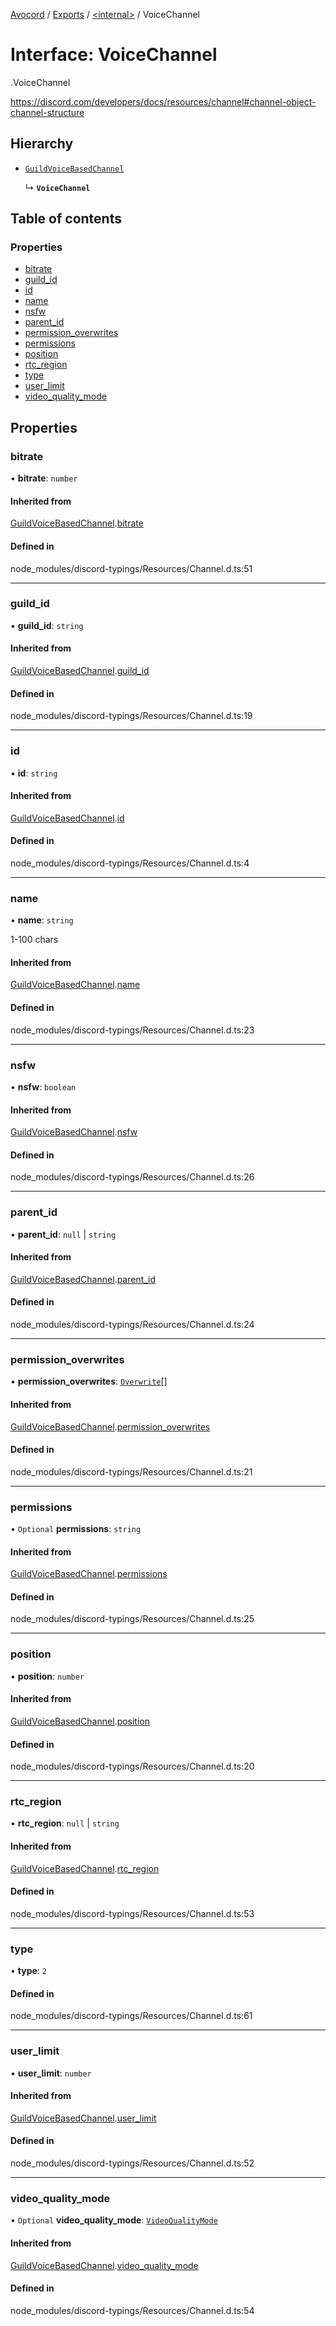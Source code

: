 [Avocord](../README.md) / [Exports](../modules.md) / [<internal\>](../modules/internal_.md) / VoiceChannel

# Interface: VoiceChannel

[<internal>](../modules/internal_.md).VoiceChannel

https://discord.com/developers/docs/resources/channel#channel-object-channel-structure

## Hierarchy

- [`GuildVoiceBasedChannel`](internal_.__home_runner_work_disonejs_disonejs_node_modules_discord_typings_Resources_Channel_.GuildVoiceBasedChannel.md)

  ↳ **`VoiceChannel`**

## Table of contents

### Properties

- [bitrate](internal_.VoiceChannel.md#bitrate)
- [guild\_id](internal_.VoiceChannel.md#guild_id)
- [id](internal_.VoiceChannel.md#id)
- [name](internal_.VoiceChannel.md#name)
- [nsfw](internal_.VoiceChannel.md#nsfw)
- [parent\_id](internal_.VoiceChannel.md#parent_id)
- [permission\_overwrites](internal_.VoiceChannel.md#permission_overwrites)
- [permissions](internal_.VoiceChannel.md#permissions)
- [position](internal_.VoiceChannel.md#position)
- [rtc\_region](internal_.VoiceChannel.md#rtc_region)
- [type](internal_.VoiceChannel.md#type)
- [user\_limit](internal_.VoiceChannel.md#user_limit)
- [video\_quality\_mode](internal_.VoiceChannel.md#video_quality_mode)

## Properties

### bitrate

• **bitrate**: `number`

#### Inherited from

[GuildVoiceBasedChannel](internal_.__home_runner_work_disonejs_disonejs_node_modules_discord_typings_Resources_Channel_.GuildVoiceBasedChannel.md).[bitrate](internal_.__home_runner_work_disonejs_disonejs_node_modules_discord_typings_Resources_Channel_.GuildVoiceBasedChannel.md#bitrate)

#### Defined in

node_modules/discord-typings/Resources/Channel.d.ts:51

___

### guild\_id

• **guild\_id**: `string`

#### Inherited from

[GuildVoiceBasedChannel](internal_.__home_runner_work_disonejs_disonejs_node_modules_discord_typings_Resources_Channel_.GuildVoiceBasedChannel.md).[guild_id](internal_.__home_runner_work_disonejs_disonejs_node_modules_discord_typings_Resources_Channel_.GuildVoiceBasedChannel.md#guild_id)

#### Defined in

node_modules/discord-typings/Resources/Channel.d.ts:19

___

### id

• **id**: `string`

#### Inherited from

[GuildVoiceBasedChannel](internal_.__home_runner_work_disonejs_disonejs_node_modules_discord_typings_Resources_Channel_.GuildVoiceBasedChannel.md).[id](internal_.__home_runner_work_disonejs_disonejs_node_modules_discord_typings_Resources_Channel_.GuildVoiceBasedChannel.md#id)

#### Defined in

node_modules/discord-typings/Resources/Channel.d.ts:4

___

### name

• **name**: `string`

1-100 chars

#### Inherited from

[GuildVoiceBasedChannel](internal_.__home_runner_work_disonejs_disonejs_node_modules_discord_typings_Resources_Channel_.GuildVoiceBasedChannel.md).[name](internal_.__home_runner_work_disonejs_disonejs_node_modules_discord_typings_Resources_Channel_.GuildVoiceBasedChannel.md#name)

#### Defined in

node_modules/discord-typings/Resources/Channel.d.ts:23

___

### nsfw

• **nsfw**: `boolean`

#### Inherited from

[GuildVoiceBasedChannel](internal_.__home_runner_work_disonejs_disonejs_node_modules_discord_typings_Resources_Channel_.GuildVoiceBasedChannel.md).[nsfw](internal_.__home_runner_work_disonejs_disonejs_node_modules_discord_typings_Resources_Channel_.GuildVoiceBasedChannel.md#nsfw)

#### Defined in

node_modules/discord-typings/Resources/Channel.d.ts:26

___

### parent\_id

• **parent\_id**: ``null`` \| `string`

#### Inherited from

[GuildVoiceBasedChannel](internal_.__home_runner_work_disonejs_disonejs_node_modules_discord_typings_Resources_Channel_.GuildVoiceBasedChannel.md).[parent_id](internal_.__home_runner_work_disonejs_disonejs_node_modules_discord_typings_Resources_Channel_.GuildVoiceBasedChannel.md#parent_id)

#### Defined in

node_modules/discord-typings/Resources/Channel.d.ts:24

___

### permission\_overwrites

• **permission\_overwrites**: [`Overwrite`](../modules/internal_.md#overwrite)[]

#### Inherited from

[GuildVoiceBasedChannel](internal_.__home_runner_work_disonejs_disonejs_node_modules_discord_typings_Resources_Channel_.GuildVoiceBasedChannel.md).[permission_overwrites](internal_.__home_runner_work_disonejs_disonejs_node_modules_discord_typings_Resources_Channel_.GuildVoiceBasedChannel.md#permission_overwrites)

#### Defined in

node_modules/discord-typings/Resources/Channel.d.ts:21

___

### permissions

• `Optional` **permissions**: `string`

#### Inherited from

[GuildVoiceBasedChannel](internal_.__home_runner_work_disonejs_disonejs_node_modules_discord_typings_Resources_Channel_.GuildVoiceBasedChannel.md).[permissions](internal_.__home_runner_work_disonejs_disonejs_node_modules_discord_typings_Resources_Channel_.GuildVoiceBasedChannel.md#permissions)

#### Defined in

node_modules/discord-typings/Resources/Channel.d.ts:25

___

### position

• **position**: `number`

#### Inherited from

[GuildVoiceBasedChannel](internal_.__home_runner_work_disonejs_disonejs_node_modules_discord_typings_Resources_Channel_.GuildVoiceBasedChannel.md).[position](internal_.__home_runner_work_disonejs_disonejs_node_modules_discord_typings_Resources_Channel_.GuildVoiceBasedChannel.md#position)

#### Defined in

node_modules/discord-typings/Resources/Channel.d.ts:20

___

### rtc\_region

• **rtc\_region**: ``null`` \| `string`

#### Inherited from

[GuildVoiceBasedChannel](internal_.__home_runner_work_disonejs_disonejs_node_modules_discord_typings_Resources_Channel_.GuildVoiceBasedChannel.md).[rtc_region](internal_.__home_runner_work_disonejs_disonejs_node_modules_discord_typings_Resources_Channel_.GuildVoiceBasedChannel.md#rtc_region)

#### Defined in

node_modules/discord-typings/Resources/Channel.d.ts:53

___

### type

• **type**: ``2``

#### Defined in

node_modules/discord-typings/Resources/Channel.d.ts:61

___

### user\_limit

• **user\_limit**: `number`

#### Inherited from

[GuildVoiceBasedChannel](internal_.__home_runner_work_disonejs_disonejs_node_modules_discord_typings_Resources_Channel_.GuildVoiceBasedChannel.md).[user_limit](internal_.__home_runner_work_disonejs_disonejs_node_modules_discord_typings_Resources_Channel_.GuildVoiceBasedChannel.md#user_limit)

#### Defined in

node_modules/discord-typings/Resources/Channel.d.ts:52

___

### video\_quality\_mode

• `Optional` **video\_quality\_mode**: [`VideoQualityMode`](../modules/internal_.__home_runner_work_disonejs_disonejs_node_modules_discord_typings_Resources_Channel_.md#videoqualitymode)

#### Inherited from

[GuildVoiceBasedChannel](internal_.__home_runner_work_disonejs_disonejs_node_modules_discord_typings_Resources_Channel_.GuildVoiceBasedChannel.md).[video_quality_mode](internal_.__home_runner_work_disonejs_disonejs_node_modules_discord_typings_Resources_Channel_.GuildVoiceBasedChannel.md#video_quality_mode)

#### Defined in

node_modules/discord-typings/Resources/Channel.d.ts:54
